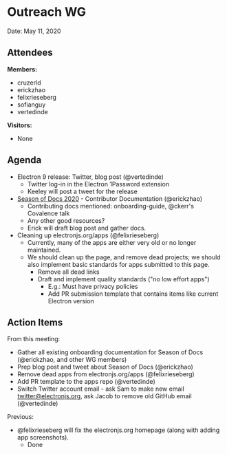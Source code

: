 # Outreach WG
Date: May 11, 2020

## Attendees
**Members:**
* cruzerld
* erickzhao
* felixrieseberg
* sofianguy
* vertedinde

**Visitors:**
* None


## Agenda
* Electron 9 release: Twitter, blog post (@vertedinde)
    * Twitter log-in in the Electron 1Password extension
    * Keeley will post a tweet for the release
* [Season of Docs 2020](https://github.com/electron/season-of-docs-2020/blob/master/project-ideas.md#2-contributor-documentation-expansion) - Contributor Documentation (@erickzhao)
    * Contributing docs mentioned: onboarding-guide, @ckerr's Covalence talk
    * Any other good resources?
    * Erick will draft blog post and gather docs.
* Cleaning up electronjs.org/apps (@felixrieseberg)
    * Currently, many of the apps are either very old or no longer maintained.
    * We should clean up the page, and remove dead projects; we should also implement basic standards for apps submitted to this page.
        * Remove all dead links
        * Draft and implement quality standards ("no low effort apps")
            * E.g.: Must have privacy policies
            * Add PR submission template that contains items like current Electron version

## Action Items
From this meeting:
* Gather all existing onboarding documentation for Season of Docs (@erickzhao, and other WG members)
* Prep blog post and tweet about Season of Docs (@erickzhao)
* Remove dead apps from electronjs.org/apps (@felixrieseberg)
* Add PR template to the apps repo (@vertedinde)
* Switch Twitter account email - ask Sam to make new email twitter@electronjs.org, ask Jacob to remove old GitHub email (@vertedinde)

Previous:
* @felixrieseberg will fix the electronjs.org homepage (along with adding app screenshots).
    * Done
